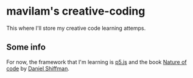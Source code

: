 # mavilam's creative-coding
This where I'll store my creative code learning attemps.

## Some info
For now, the framework that I'm learning is [p5.js](https://p5js.org/) and the book [Nature of code](https://natureofcode.com) by [Daniel Shiffman](https://thecodingtrain.com/).


